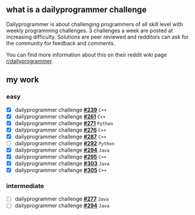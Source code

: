 ## what is a dailyprogrammer challenge

Dailyprogrammer is about challenging programmers of all skill level with weekly programming challenges. 3 challenges a week are posted at increasing difficulty. Solutions are peer reviewed and redditors can ask for the community for feedback and comments.

You can find more information about this on their reddit wiki page [r/dailyprogrammer](https://www.reddit.com/r/dailyprogrammer/wiki/index).

## my work

### easy
- [x] dailyprogrammer challenge **[#239](https://github.com/ajchili/dailyprogrammer-challenge-239-easy-cpp)** `C++`
- [x] dailyprogrammer challenge **[#261](https://github.com/ajchili/dailyprogrammer-challenge-261-easy-cpp)** `C++`
- [x] dailyprogrammer challenge **[#271](https://github.com/ajchili/dailyprogrammer-challenge-271-easy-python)** `Python`
- [x] dailyprogrammer challenge **[#276](https://github.com/ajchili/dailyprogrammer-challenge-276-easy-cpp)** `C++`
- [x] dailyprogrammer challenge **[#287](https://github.com/ajchili/dailyprogrammer-challenge-287-easy-cpp)** `C++`
- [ ] dailyprogrammer challenge **[#292](https://github.com/ajchili/dailyprogrammer-challenge-292-easy-python)** `Python`
- [x] dailyprogrammer challenge **[#294](https://github.com/ajchili/dailyprogrammer-challenge-294-easy-java)** `Java`
- [x] dailyprogrammer challenge **[#295](https://github.com/ajchili/dailyprogrammer-challenge-295-easy-cpp)** `C++`
- [x] dailyprogrammer challenge **[#303](https://github.com/ajchili/dailyprogrammer-challenge-303-easy-java)** `Java`
- [x] dailyprogrammer challenge **[#305](https://github.com/ajchili/dailyprogrammer-challenge-305-easy-cpp)** `C++`

### intermediate
- [ ] dailyprogrammer challenge **[#277](https://github.com/ajchili/dailyprogrammer-challenge-277-intermediate-java)** `Java`
- [ ] dailyprogrammer challenge **[#294](https://github.com/ajchili/dailyprogrammer-challenge-294-intermediate-java)** `Java`
